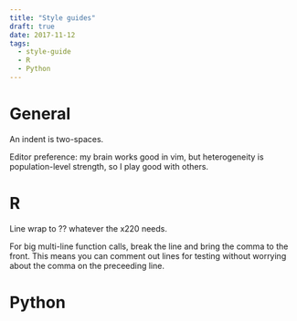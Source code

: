 ```yaml
---
title: "Style guides"
draft: true
date: 2017-11-12
tags:
  - style-guide
  - R
  - Python
---
```


# General

An indent is two-spaces.

Editor preference: my brain works good in vim, but heterogeneity
is population-level strength, so I play good with others.

# R

Line wrap to ?? whatever the x220 needs.

For big multi-line function calls, break the line and bring the
comma to the front. This means you can comment out lines for testing
without worrying about the comma on the preceeding line.

# Python

# 

<!--- an idea https://github.com/tibbe/haskell-style-guide/blob/master/haskell-style.md -->

